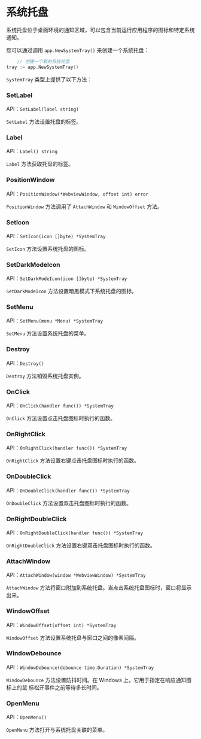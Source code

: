 # 系统托盘

系统托盘位于桌面环境的通知区域，可以包含当前运行应用程序的图标和特定系统通知。

您可以通过调用 `app.NewSystemTray()` 来创建一个系统托盘：

```go
    // 创建一个新的系统托盘
tray := app.NewSystemTray()
```

`SystemTray` 类型上提供了以下方法：

### SetLabel

API：`SetLabel(label string)`

`SetLabel` 方法设置托盘的标签。

### Label

API：`Label() string`

`Label` 方法获取托盘的标签。

### PositionWindow

API：`PositionWindow(*WebviewWindow, offset int) error`

`PositionWindow` 方法调用了 `AttachWindow` 和 `WindowOffset` 方法。

### SetIcon

API：`SetIcon(icon []byte) *SystemTray`

`SetIcon` 方法设置系统托盘的图标。

### SetDarkModeIcon

API：`SetDarkModeIcon(icon []byte) *SystemTray`

`SetDarkModeIcon` 方法设置暗黑模式下系统托盘的图标。

### SetMenu

API：`SetMenu(menu *Menu) *SystemTray`

`SetMenu` 方法设置系统托盘的菜单。

### Destroy

API：`Destroy()`

`Destroy` 方法销毁系统托盘实例。

### OnClick

API：`OnClick(handler func()) *SystemTray`

`OnClick` 方法设置点击托盘图标时执行的函数。

### OnRightClick

API：`OnRightClick(handler func()) *SystemTray`

`OnRightClick` 方法设置右键点击托盘图标时执行的函数。

### OnDoubleClick

API：`OnDoubleClick(handler func()) *SystemTray`

`OnDoubleClick` 方法设置双击托盘图标时执行的函数。

### OnRightDoubleClick

API：`OnRightDoubleClick(handler func()) *SystemTray`

`OnRightDoubleClick` 方法设置右键双击托盘图标时执行的函数。

### AttachWindow

API：`AttachWindow(window *WebviewWindow) *SystemTray`

`AttachWindow` 方法将窗口附加到系统托盘。当点击系统托盘图标时，窗口将显示出来。

### WindowOffset

API：`WindowOffset(offset int) *SystemTray`

`WindowOffset` 方法设置系统托盘与窗口之间的像素间隔。

### WindowDebounce

API：`WindowDebounce(debounce time.Duration) *SystemTray`

`WindowDebounce` 方法设置防抖时间。在 Windows 上，它用于指定在响应通知图标上的鼠
标松开事件之前等待多长时间。

### OpenMenu

API：`OpenMenu()`

`OpenMenu` 方法打开与系统托盘关联的菜单。
